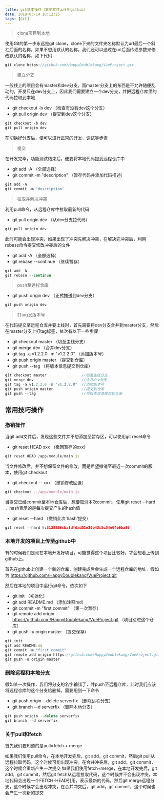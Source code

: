 ```yaml
---
title: git基本操作（本地文件上传到github）
date: 2019-03-14 10:12:25
tags: [Git]
---
```


> clone项目到本地

<!-- more -->

使用Git的第一步永远是git clone，clone下来的文件夹名称默认为url最后一个斜杠后面的名称，如果不想用默认的名称，我们还可以通过在url后面传递参数来修改默认的名称，如下代码

```javascript
git clone https://github.com/HappyDoublekang/VueProject.git
```

> 建立分支

一般线上的项目会有master和dev分支，而master分支上的东西是不允许随便乱动的，开发只在dev分支上，因此我们需要建立一个dev分支，并把远程仓库里的代码拉取到本地

* git checkout -b dev  （检查有没有dev这个分支）
* git pull origin dev  （提交到dev这个分支）

```javascript
git checkout -b dev
git pull origin dev
```

在切换好分支后，便可以进行正常的开发，调试等步骤

> 提交

在开发完毕，功能测试结束后，便要将本地代码提到远程仓库中

* git add -A  （全部选择）
* git commit -m "description" （暂存代码并添加代码描述）

```javascript
git add -A
git commit -m "description"
```

> 拉取并解决冲突

利用pull命令，从远程仓库中拉取最新的代码

* git pull origin dev  （从dev分支拉代码）

```javascript
git pull origin dev
```

此时可能会出现冲突，如果出现了冲突先解决冲突，在解决完冲突后，利用rebase命令提交修改冲突后的文件

* git add -A  （全部选择）
* git rebase --continue  （继续暂存）

```javascript
git add -A
git rebase --continue
```

> push至远程仓库

* git push origin dev  （正式推送到dev分支）

```javascript
git push origin dev
```

> 打tag发版本号

在代码提交至远程仓库并要上线时，首先需要将dev分支合并到master分支，然后在master分支上打tag标签，依次有以下一些步骤

* git checkout master  （切至主线分支）
* git merge dev  （合并dev分支）
* git tag -a v1.2.2.0 -m "v1.2.2.0"  （添加版本号）
* git push origin master  （提交到仓库）
* git push --tag  （将版本信息提交到仓库）

```javascript
git checkout master                //切至主线分支
git merge dev                      //合并dev分支
git tag -a v1.2.2.0 -m "v1.2.2.0"  //添加版本号
git push origin master             //提交到仓库
git push --tag                     //将版本信息提交到仓库
```

## 常用技巧操作

### 撤销操作

当git add文件后，发现这些文件并不想添加至暂存区，可以使用git reset命令

* git reset HEAD xxx  （撤回暂存的xxx）

```javascript
git reset HEAD /app/module/main.js
```

当文件修改后，并不想保留文件的修改，而是希望撤销至最近一次commit的版本，使用git checkout

* git checkout -- xxx  （撤销修改回退）

```javascript
git checkout --/app/module/main.js
```

当提交已经commit至本地仓库后，想要取消本次commit，使用git reset --hard <hash>，hash表示的是每次提交产生的hash值

* git reset --hard <hash>  （撤销此次'hash'提交）

```javascript
git reset --hard 6c8139366cbafdfdad01e30b43c5c04e04b6ba86
```

### 本地开发的项目上传至github中

有的时候我们是现在本地开发好项目，可能觉得这个项目比较好，才会想着上传到github上。

首先在github上创建一个新的仓库，创建完成后会生成一个远程仓库的地址，假如为
https://github.com/HappyDoublekang/VueProject.git

然后在本地的项目中运行git命令，依次如下

* git init  （初始化）
* git add README.md  （添加注释md）
* git commit -m "first commit"  （第一次暂存）
* git remote add origin https://github.com/HappyDoublekang/VueProject.git （项目怼进这个仓库）
* git push -u origin master  （提交保存）

```javascript
git init
git add README.md
git commit -m "first commit"
git remote add origin https://github.com/HappyDoublekang/VueProject.git
git push -u origin master
```

### 删除远程和本地分支

假如某一次操作，我们将分支的名字输错了，并push至远程仓库，此时我们应该将远程仓库的这个分支给删掉，需要用到一下命令

* git push origin --delete serverfix  （删除远程分支）
* git branch --d serverfix            （删除本地分支）

```javascript
git push origin --delete serverfix
git branch --d serverfix
```

### 关于pull和fetch

首先我们要知道的是pull=fetch + merge

如果我们使用pull命令，在本地开发完后，git add，git commit，然后git pull从远程拉取代码，这个时候可能出现冲突，在合并冲突后，git add，git commit，这个时候会重新产生一次提交
如果我们使用fetch+merge，在本地开发完后，git add，git commit，然后git fetch从远程拉取代码，这个时候并不会出现冲突，本地代码会出现一个FETCH-HEAD引用，表示最新的代码，然后git merge远程分支，这个时候才会出现冲突，在合并冲突后，git add，git commit，这个时候也会产生一次新的提交











